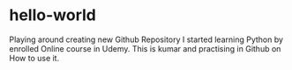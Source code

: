 # hello-world
Playing around creating new Github Repository
I started learning Python by enrolled Online course in Udemy.
This is kumar and practising in Github on How to use it.
